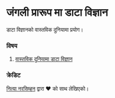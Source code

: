 # जंगली प्रारूप मा डाटा विज्ञान

डाटा विज्ञानको वास्तविक दुनियामा प्रयोग।

### विषय

1. [वास्तविक दुनियामा डाटा विज्ञान](../20-Real-World-Examples/README.md)

### क्रेडिट

[नित्या नरसिम्हन](https://twitter.com/nitya) द्वारा ❤️ को साथ लेखिएको। 

